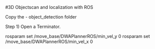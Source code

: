 #3D Objectscan and localization with ROS

Copy the - object_detection folder

Step 1) Open a Terminator. 




rosparam set /move_base/DWAPlannerROS/min_vel_y 0
rosparam set /move_base/DWAPlannerROS/min_vel_x 0
